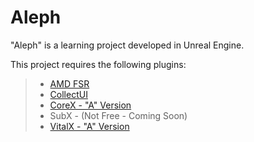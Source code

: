 # Aleph

"Aleph" is a learning project developed in Unreal Engine.

This project requires the following plugins:
> - [AMD FSR](https://gpuopen.com/learn/ue4-fsr)
> - [CollectUI](https://github.com/aleph-collective/CollectUI/releases/download/1.0/CollectUI-1.0.rar)
> - [CoreX - "A" Version](https://github.com/aleph-collective/CoreX/releases/download/1.2.0A/CoreX-1.2A.rar)
> - SubX - (Not Free - Coming Soon)
> - [VitalX - "A" Version](https://github.com/aleph-collective/VitalX/releases/download/1.2.1A/VitalX-1.2.1A.rar)
